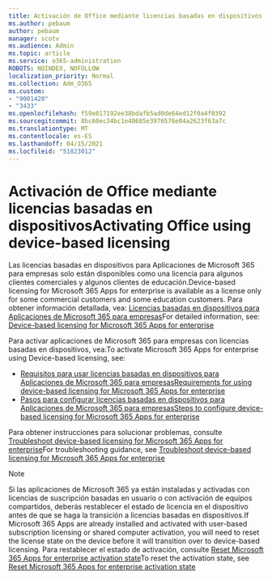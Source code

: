 ```yaml
---
title: Activación de Office mediante licencias basadas en dispositivos
ms.author: pebaum
author: pebaum
manager: scotv
ms.audience: Admin
ms.topic: article
ms.service: o365-administration
ROBOTS: NOINDEX, NOFOLLOW
localization_priority: Normal
ms.collection: Adm_O365
ms.custom:
- "9001420"
- "3433"
ms.openlocfilehash: f59e817192ee38bdafb5ad0de64ed12f0a4f0392
ms.sourcegitcommit: 8bc60ec34bc1e40685e3976576e04a2623f63a7c
ms.translationtype: MT
ms.contentlocale: es-ES
ms.lasthandoff: 04/15/2021
ms.locfileid: "51823012"
---
```

# <a name="activating-office-using-device-based-licensing"></a><span data-ttu-id="c12dc-102">Activación de Office mediante licencias basadas en dispositivos</span><span class="sxs-lookup"><span data-stu-id="c12dc-102">Activating Office using device-based licensing</span></span>

<span data-ttu-id="c12dc-103">Las licencias basadas en dispositivos para Aplicaciones de Microsoft 365 para empresas solo están disponibles como una licencia para algunos clientes comerciales y algunos clientes de educación.</span><span class="sxs-lookup"><span data-stu-id="c12dc-103">Device-based licensing for Microsoft 365 Apps for enterprise is available as a license only for some commercial customers and some education customers.</span></span> <span data-ttu-id="c12dc-104">Para obtener información detallada, vea: [Licencias basadas en dispositivos para Aplicaciones de Microsoft 365 para empresas](https://docs.microsoft.com/deployoffice/device-based-licensing)</span><span class="sxs-lookup"><span data-stu-id="c12dc-104">For detailed information, see: [Device-based licensing for Microsoft 365 Apps for enterprise](https://docs.microsoft.com/deployoffice/device-based-licensing)</span></span>

<span data-ttu-id="c12dc-105">Para activar aplicaciones de Microsoft 365 para empresas con licencias basadas en dispositivos, vea:</span><span class="sxs-lookup"><span data-stu-id="c12dc-105">To activate Microsoft 365 Apps for enterprise using Device-based licensing, see:</span></span>

- [<span data-ttu-id="c12dc-106">Requisitos para usar licencias basadas en dispositivos para Aplicaciones de Microsoft 365 para empresas</span><span class="sxs-lookup"><span data-stu-id="c12dc-106">Requirements for using device-based licensing for Microsoft 365 Apps for enterprise</span></span>](https://docs.microsoft.com/deployoffice/device-based-licensing#requirements-for-using-device-based-licensing-for-microsoft-365-apps-for-enterprise)
- [<span data-ttu-id="c12dc-107">Pasos para configurar licencias basadas en dispositivos para Aplicaciones de Microsoft 365 para empresas</span><span class="sxs-lookup"><span data-stu-id="c12dc-107">Steps to configure device-based licensing for Microsoft 365 Apps for enterprise</span></span>](https://docs.microsoft.com/deployoffice/device-based-licensing#steps-to-configure-device-based-licensing-for-microsoft-365-apps-for-enterprise)

<span data-ttu-id="c12dc-108">Para obtener instrucciones para solucionar problemas, consulte [Troubleshoot device-based licensing for Microsoft 365 Apps for enterprise](https://docs.microsoft.com/deployoffice/device-based-licensing#troubleshoot-device-based-licensing-for-microsoft-365-apps-for-enterprise)</span><span class="sxs-lookup"><span data-stu-id="c12dc-108">For troubleshooting guidance, see [Troubleshoot device-based licensing for Microsoft 365 Apps for enterprise](https://docs.microsoft.com/deployoffice/device-based-licensing#troubleshoot-device-based-licensing-for-microsoft-365-apps-for-enterprise)</span></span>

> [!NOTE]
> <span data-ttu-id="c12dc-109">Si las aplicaciones de Microsoft 365 ya están instaladas y activadas con licencias de suscripción basadas en usuario o con activación de equipos compartidos, deberás restablecer el estado de licencia en el dispositivo antes de que se haga la transición a licencias basadas en dispositivos.</span><span class="sxs-lookup"><span data-stu-id="c12dc-109">If Microsoft 365 Apps are already installed and activated with user-based subscription licensing or shared computer activation, you will need to reset the license state on the device before it will transition over to device-based licensing.</span></span> <span data-ttu-id="c12dc-110">Para restablecer el estado de activación, consulte [Reset Microsoft 365 Apps for enterprise activation state](https://docs.microsoft.com/office/troubleshoot/activation/reset-office-365-proplus-activation-state)</span><span class="sxs-lookup"><span data-stu-id="c12dc-110">To reset the activation state, see [Reset Microsoft 365 Apps for enterprise activation state](https://docs.microsoft.com/office/troubleshoot/activation/reset-office-365-proplus-activation-state)</span></span>
